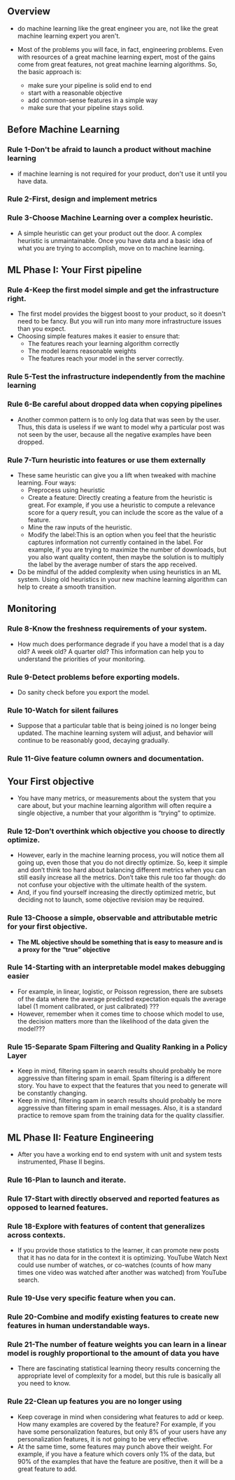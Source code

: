 ## Overview
+ do machine learning like the great engineer you are, not like the great machine learning expert you aren't.

+ Most of the problems you will face, in fact, engineering problems. Even with resources of a great machine learning expert, most of the gains come from great features, not great machine learning algorithms. So, the basic approach is:
  + make sure your pipeline is solid end to end
  + start with a reasonable objective
  + add common-sense features in a simple way
  + make sure that your pipeline stays solid.


## Before Machine Learning
### Rule 1-Don't be afraid to launch a product without machine learning
+ if machine learning is not required for your product, don't use it until you have data.

### Rule 2-First, design and implement metrics

### Rule 3-Choose Machine Learning over a complex heuristic.
+ A simple heuristic can get your product out the door. A complex heuristic is unmaintainable.
Once you have data and a basic idea of what you are trying to accomplish, move on to machine
learning.

## ML Phase I: Your First pipeline
### Rule 4-Keep the first model simple and get the infrastructure right.
+ The first model provides the biggest boost to your product, so it doesn't need to be fancy. But
you will run into many more infrastructure issues than you expect. 
+ Choosing simple features makes it easier to ensure that:
  + The features reach your learning algorithm correctly
  + The model learns reasonable weights
  + The features reach your model in the server correctly.
  
### Rule 5-Test the infrastructure independently from the machine learning

### Rule 6-Be careful about dropped data when copying pipelines
+ Another common pattern is to only log data that was seen by the
user. Thus, this data is useless if we want to model why a particular post was not seen by the
user, because all the negative examples have been dropped.

### Rule 7-Turn heuristic into features or use them externally
+ These same heuristic can give you a lift when tweaked with machine learning. Four ways:
  + Preprocess using heuristic
  + Create a feature: Directly creating a feature from the heuristic is great. For example, if
you use a heuristic to compute a relevance score for a query result, you can include the
score as the value of a feature.
  + Mine the raw inputs of the heuristic.
  + Modify the label:This is an option when you feel that the heuristic captures information not currently contained in the label. For example, if you are trying to maximize the number of downloads, but you also want quality content, then maybe the solution is to multiply the label by the average number of stars the app received.
+ Do be mindful of the added complexity when using heuristics in an ML system. Using old heuristics in your new machine learning algorithm can help to create a smooth transition.


## Monitoring
### Rule 8-Know the freshness requirements of your system.
+ How much does performance degrade if you have a model that is a day old? A week old? A quarter old? This information can help you to understand the priorities of your monitoring.

### Rule 9-Detect problems before exporting models.
+ Do sanity check before you export the model.

### Rule 10-Watch for silent failures
+ Suppose that a particular table that is being joined is no longer being updated. The machine learning system will adjust, and behavior will continue to be reasonably good, decaying gradually.

### Rule 11-Give feature column owners and documentation.

## Your First objective

+ You have many metrics, or measurements about the system that you care about, but your machine learning algorithm will often require a single objective, a number that your algorithm is “trying” to optimize.

### Rule 12-Don’t overthink which objective you choose to directly optimize.
+ However, early in the machine learning process, you will notice them all going up, even those that you do not directly optimize. So, keep it simple and don’t think too hard about balancing different metrics when you can still easily increase all the metrics. Don’t take this rule too far though: do not confuse your objective with the ultimate health of the system.
+ And, if you find yourself increasing the directly optimized metric, but deciding not to launch, some objective revision may be
required.

### Rule 13-Choose a simple, observable and attributable metric for your first objective.
+ **The ML objective should be something that is easy to measure and is a proxy for the “true” objective**

### Rule 14-Starting with an interpretable model makes debugging easier
+ For example, in linear, logistic, or Poisson regression, there are subsets of the data where the average predicted expectation equals the average label (1 moment calibrated, or just calibrated) ???
+ However, remember when it comes time to choose which model to use, the decision matters more than the likelihood of the data given the model???

### Rule 15-Separate Spam Filtering and Quality Ranking in a Policy Layer
+ Keep in mind, filtering spam in search results should probably be more aggressive than filtering spam in email. Spam filtering is a different story. You have to expect that the features that you need to generate will be constantly changing. 
+ Keep in mind, filtering spam in search results should probably be more aggressive than filtering spam in email messages. Also, it is a standard practice to remove spam from the training data for the quality
classifier.

## ML Phase II: Feature Engineering
+ After you have a working end to end system with unit and system
tests instrumented, Phase II begins.
### Rule 16-Plan to launch and iterate.

### Rule 17-Start with directly observed and reported features as opposed to learned features.


### Rule 18-Explore with features of content that generalizes across contexts.
+ If you provide those statistics to the learner, it can promote new posts that it has no data for in the context it is optimizing. YouTube Watch Next could use number of watches, or co-watches
(counts of how many times one video was watched after another was watched) from YouTube search.

### Rule 19-Use very specific feature when you can.

### Rule 20-Combine and modify existing features to create new features in human understandable ways.

### Rule 21-The number of feature weights you can learn in a linear model is roughly proportional to the amount of data you have
+ There are fascinating statistical learning theory results concerning the appropriate level of complexity for a model, but this rule is basically all you need to know.

### Rule 22-Clean up features you are no longer using
+ Keep coverage in mind when considering what features to add or keep. How many examples are covered by the feature? For example, if you have some personalization features, but only 8% of your users have any personalization features, it is not going to be very effective.
+ At the same time, some features may punch above their weight. For example, if you have a feature which covers only 1% of the data, but 90% of the examples that have the feature are positive, then it will be a great feature to add.












